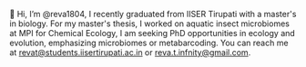 👋 Hi, I’m @reva1804,
I recently graduated from IISER Tirupati with a master's in biology.
For my master's thesis, I worked on aquatic insect microbiomes at MPI for Chemical Ecology,
I am seeking PhD opportunities in ecology and evolution, emphasizing microbiomes or metabarcoding.
You can reach me at revat@students.iisertirupati.ac.in or reva.t.infnity@gmail.com.

<!---
reva1804/reva1804 is a ✨ special ✨ repository because its `README.md` (this file) appears on your GitHub profile.
You can click the Preview link to take a look at your changes.
--->
